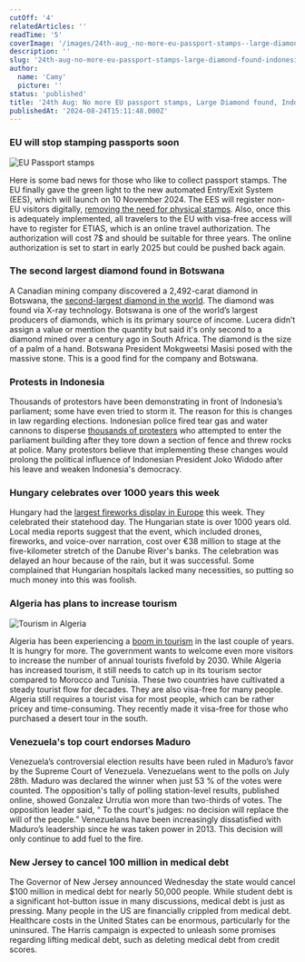 ```yaml
---
cutOff: '4'
relatedArticles: ''
readTime: '5'
coverImage: '/images/24th-aug_-no-more-eu-passport-stamps--large-diamond-found--indonesia-protests-a-UxMT.webp'
description: ''
slug: '24th-aug-no-more-eu-passport-stamps-large-diamond-found-indonesia-protests'
author:
  name: 'Camy'
  picture: ''
status: 'published'
title: '24th Aug: No more EU passport stamps, Large Diamond found, Indonesia protests'
publishedAt: '2024-08-24T15:11:48.000Z'
---
```


### EU will stop stamping passports soon

![EU Passport stamps](/images/24th-aug_-no-more-eu-passport-stamps--large-diamond-found--indonesia-protests-a-I4Nz.webp)

Here is some bad news for those who like to collect passport stamps. The EU finally gave the green light to the new automated Entry/Exit System (EES), which will launch on 10 November 2024. The EES will register non-EU visitors digitally, [removing the need for physical stamps](https://www.euronews.com/travel/2024/08/22/end-of-an-era-for-passport-stamps-new-eu-entry-system-will-register-travellers-digitally). Also, once this is adequately implemented, all travelers to the EU with visa-free access will have to register for ETIAS, which is an online travel authorization. The authorization will cost 7$ and should be suitable for three years. The online authorization is set to start in early 2025 but could be pushed back again. 

### The second largest diamond found in Botswana 

A Canadian mining company discovered a 2,492-carat diamond in Botswana, the [second-largest diamond in the world](https://www.aljazeera.com/news/2024/8/22/worlds-second-largest-diamond-found-in-botswana). The diamond was found via X-ray technology. Botswana is one of the world’s largest producers of diamonds, which is its primary source of income. Lucera didn’t assign a value or mention the quantity but said it's only second to a diamond mined over a century ago in South Africa. The diamond is the size of a palm of a hand. Botswana President Mokgweetsi Masisi posed with the massive stone. This is a good find for the company and Botswana.

### Protests in Indonesia 

Thousands of protestors have been demonstrating in front of Indonesia’s parliament; some have even tried to storm it. The reason for this is changes in law regarding elections. Indonesian police fired tear gas and water cannons to disperse [thousands of protesters](https://apnews.com/article/indonesia-protest-jokowi-widodo-345949895cc83bd18abcd90f2d1a9715) who attempted to enter the parliament building after they tore down a section of fence and threw rocks at police.  Many protestors believe that implementing these changes would prolong the political influence of Indonesian President Joko Widodo after his leave and weaken Indonesia's democracy. 

### Hungary celebrates over 1000 years this week

Hungary had the [largest fireworks display in Europe](https://www.euronews.com/2024/08/21/europes-largest-fireworks-display-goes-off-with-a-bang-in-hungary) this week. They celebrated their statehood day. The Hungarian state is over 1000 years old. Local media reports suggest that the event, which included drones, fireworks, and voice-over narration, cost over €38 million to stage at the five-kilometer stretch of the Danube River's banks. The celebration was delayed an hour because of the rain, but it was successful. Some complained that Hungarian hospitals lacked many necessities, so putting so much money into this was foolish.

### Algeria has plans to increase tourism

![Tourism in Algeria](/images/24th-aug_-no-more-eu-passport-stamps--large-diamond-found--indonesia-protests-b-c0ND.webp)

Algeria has been experiencing a [boom in tourism](https://www.africanews.com/2024/08/22/as-algeria-opens-its-doors-to-more-visitors-its-tourism-sector-is-rapidly-expanding-to-hos/) in the last couple of years. It is hungry for more. The government wants to welcome even more visitors to increase the number of annual tourists fivefold by 2030. While Algeria has increased tourism, it still needs to catch up in its tourism sector compared to Morocco and Tunisia. These two countries have cultivated a steady tourist flow for decades. They are also visa-free for many people. Algeria still requires a tourist visa for most people, which can be rather pricey and time-consuming. They recently made it visa-free for those who purchased a desert tour in the south.

### Venezuela's top court endorses Maduro

Venezuela’s controversial election results have been ruled in Maduro’s favor by the Supreme Court of Venezuela. Venezuelans went to the polls on July 28th. Maduro was declared the winner when just 53 % of the votes were counted. The opposition's tally of polling station-level results, published online, showed Gonzalez Urrutia won more than two-thirds of votes. The opposition leader said, “ To the court's judges: no decision will replace the will of the people.” Venezuelans have been increasingly dissatisfied with Maduro’s leadership since he was taken power in 2013. This decision will only continue to add fuel to the fire.

### New Jersey to cancel 100 million in medical debt

The Governor of New Jersey announced Wednesday the state would cancel $100 million in medical debt for nearly 50,000 people. While student debt is a significant hot-button issue in many discussions, medical debt is just as pressing. Many people in the US are financially crippled from medical debt. Healthcare costs in the United States can be enormous, particularly for the uninsured. The Harris campaign is expected to unleash some promises regarding lifting medical debt, such as deleting medical debt from credit scores.